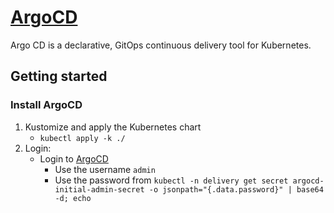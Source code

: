
# [ArgoCD](https://argo-cd.readthedocs.io/en/stable/)

Argo CD is a declarative, GitOps continuous delivery tool for Kubernetes.

## Getting started

### Install ArgoCD

1. Kustomize and apply the Kubernetes chart
    - `kubectl apply -k ./`
2. Login:
    - Login to [ArgoCD](https://delivery.home.arpa/)
        - Use the username `admin`
        - Use the password from `kubectl -n delivery get secret argocd-initial-admin-secret -o jsonpath="{.data.password}" | base64 -d; echo`
